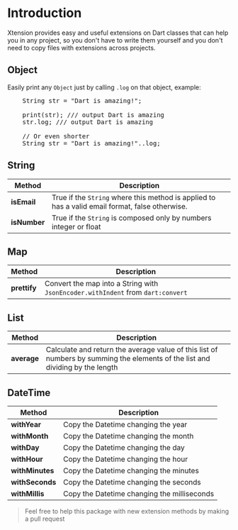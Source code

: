 # Introduction

Xtension provides easy and useful extensions on Dart classes that can help you in any project, so you don't have to write them yourself and you don't need to copy files with extensions across projects.

## Object
Easily print any `Object` just by calling `.log` on that object, example:

<pre>
    String str = "Dart is amazing!";
    
    print(str); /// output Dart is amazing
    str.log; /// output Dart is amazing

    // Or even shorter
    String str = "Dart is amazing!"..log;
</pre>

## String

| **Method** | **Description** |
|--|--|
| **isEmail** | True if the `String` where this method is applied to has a valid email format, false otherwise. |
| **isNumber** | True if the `String` is composed only by numbers integer or float |


## Map

| **Method** | **Description** |
|--|--|
| **prettify** | Convert the map into a String with `JsonEncoder.withIndent` from `dart:convert` |

## List<T extends num>

| **Method** | **Description** |
|--|--|
| **average** | Calculate and return the average value of this list of numbers by summing the elements of the list and dividing by the length |


## DateTime

| **Method** | **Description** |
|--|--|
| **withYear** | Copy the Datetime changing the year |
| **withMonth** | Copy the Datetime changing the month |
| **withDay** | Copy the Datetime changing the day |
| **withHour** | Copy the Datetime changing the hour |
| **withMinutes** | Copy the Datetime changing the minutes |
| **withSeconds** | Copy the Datetime changing the seconds |
| **withMillis** | Copy the Datetime changing the milliseconds |

> Feel free to help this package with new extension methods by making a pull request